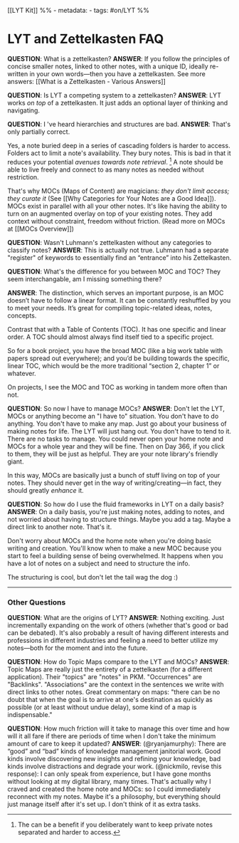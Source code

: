 [[LYT Kit]]
%% - metadata:
	- tags: #on/LYT %%
# LYT and Zettelkasten FAQ
**QUESTION**: What is a zettelkasten?
**ANSWER**: If you follow the principles of concise smaller notes, linked to other notes, with a unique ID, ideally re-written in your own words—then you have a zettelkasten. See more answers: [[What is a Zettelkasten - Various Answers]]

**QUESTION**: Is LYT a competing system to a zettelkasten?
**ANSWER**: LYT works *on top* of a zettelkasten. It just adds an optional layer of thinking and navigating.

**QUESTION**: I 've heard hierarchies and structures are bad.
**ANSWER**: That's only partially correct. 

Yes, a note buried deep in a series of cascading folders is harder to access. Folders act to limit a note's availability. They bury notes. This is bad in that it reduces your potential *avenues towards note retrieval*. [^1] A note should be able to live freely and connect to as many notes as needed without restriction. 

That's why MOCs (Maps of Content) are magicians: *they don't limit access; they curate it* (See [[Why Categories for Your Notes are a Good Idea]]). MOCs exist in parallel with all your other notes. It's like having the ability to turn on an augmented overlay on top of your existing notes. They add context without constraint, freedom without friction. (Read more on MOCs at [[MOCs Overview]])

**QUESTION**: Wasn't Luhmann's zettelkasten without any categories to classify notes?
**ANSWER**: This is actually not true. Luhmann had a separate "register" of keywords to essentially find an “entrance” into his Zettelkasten. 

**QUESTION**: What's the difference for you between MOC and TOC? They seem interchangable, am I missing something there?

**ANSWER**: The distinction, which serves an important purpose, is an MOC doesn’t have to follow a linear format. It can be constantly reshuffled by you to meet your needs. It’s great for compiling topic-related ideas, notes, concepts.

Contrast that with a Table of Contents (TOC). It has one specific and linear order. A TOC should almost always find itself tied to a specific project. 

So for a book project, you have the broad MOC (like a big work table with papers spread out everywhere); and you’d be building towards the specific, linear TOC, which would be the more traditional “section 2, chapter 1” or whatever.

On projects, I see the MOC and TOC as working in tandem more often than not.

**QUESTION**: So now I have to manage MOCs?
**ANSWER**: Don't let the LYT, MOCs or anything become an "I have to" situation. You don't have to do anything. You don't have to make any map. Just go about your business of making notes for life. The LYT will just hang out. You don't have to tend to it. There are no tasks to manage. You could never open your home note and MOCs for a whole year and they will be fine. Then on Day 366, if you click to them, they will be just as helpful. They are your note library's friendly giant.  

In this way, MOCs are basically just a bunch of stuff living on top of your notes. They should never get in the way of writing/creating—in fact, they should greatly *enhance* it.

**QUESTION**: So how do I use the fluid frameworks in LYT on a daily basis?
**ANSWER**: On a daily basis, you're just making notes, adding to notes, and not worried about having to structure things. Maybe you add a tag. Maybe a direct link to another note. That's it.

Don't worry about MOCs and the home note when you're doing basic writing and creation. You'll know when to make a new MOC because you start to feel a building sense of being overwhelmed. It happens when you have a lot of notes on a subject and need to structure the info.

The structuring is cool, but don't let the tail wag the dog :)

---

### Other Questions
**QUESTION**: What are the origins of LYT? 
**ANSWER**: Nothing exciting. Just incrementally expanding on the work of others (whether that's good or bad can be debated). It's also probably a result of having different interests and professions in different industries and feeling a need to better utilize my notes—both for the moment and into the future.

**QUESTION**: How do Topic Maps compare to the LYT and MOCs?
**ANSWER**: Topic Maps are really just the entirety of a zettelkasten (for a different application). Their "topics" are "notes" in PKM. "Occurrences" are "Backlinks". "Associations" are the context in the sentences we write with direct links to other notes. Great commentary on maps: "there can be no doubt that when the goal is to arrive at one's destination as quickly as possible (or at least without undue delay), some kind of a map is indispensable."

**QUESTION**: How much friction will it take to manage this over time and how will it all fare if there are periods of time when I don't take the minimum amount of care to keep it updated?
**ANSWER**: (@ryanjamurphy): There are “good” and “bad” kinds of knowledge management janitorial work. Good kinds involve discovering new insights and refining your knowledge, bad kinds involve distractions and degrade your work.
(@nickmilo, revise this response): I can only speak from experience, but I have gone months without looking at my digital library, many times. That's actually why I craved and created the home note and MOCs: so I could immediately reconnect with my notes. Maybe it's a philosophy, but everything should just manage itself after it's set up. I don't think of it as extra tasks.

[^1]: The can be a benefit if you deliberately want to keep private notes separated and harder to access. 